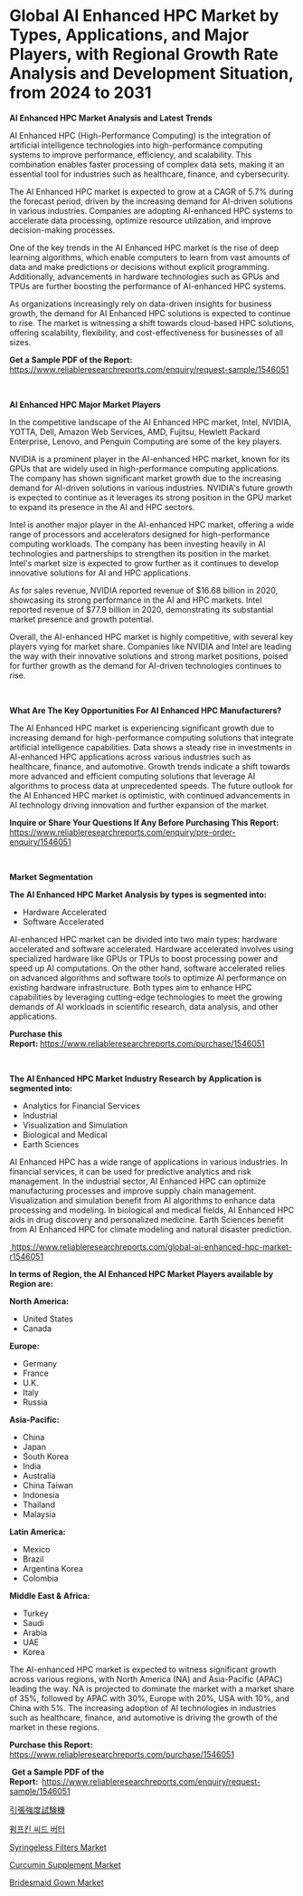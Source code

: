 <p><h1>Global AI Enhanced HPC Market by Types, Applications, and Major Players, with Regional Growth Rate Analysis and Development Situation, from 2024 to 2031</h1></p><p><strong>AI Enhanced HPC Market Analysis and Latest Trends</strong></p>
<p><p>AI Enhanced HPC (High-Performance Computing) is the integration of artificial intelligence technologies into high-performance computing systems to improve performance, efficiency, and scalability. This combination enables faster processing of complex data sets, making it an essential tool for industries such as healthcare, finance, and cybersecurity.</p><p>The AI Enhanced HPC market is expected to grow at a CAGR of 5.7% during the forecast period, driven by the increasing demand for AI-driven solutions in various industries. Companies are adopting AI-enhanced HPC systems to accelerate data processing, optimize resource utilization, and improve decision-making processes.</p><p>One of the key trends in the AI Enhanced HPC market is the rise of deep learning algorithms, which enable computers to learn from vast amounts of data and make predictions or decisions without explicit programming. Additionally, advancements in hardware technologies such as GPUs and TPUs are further boosting the performance of AI-enhanced HPC systems.</p><p>As organizations increasingly rely on data-driven insights for business growth, the demand for AI Enhanced HPC solutions is expected to continue to rise. The market is witnessing a shift towards cloud-based HPC solutions, offering scalability, flexibility, and cost-effectiveness for businesses of all sizes.</p></p>
<p><strong>Get a Sample PDF of the Report:&nbsp;</strong> <a href="https://www.reliableresearchreports.com/enquiry/request-sample/1546051">https://www.reliableresearchreports.com/enquiry/request-sample/1546051</a></p>
<p>&nbsp;</p>
<p><strong>AI Enhanced HPC Major Market Players</strong></p>
<p><p>In the competitive landscape of the AI Enhanced HPC market, Intel, NVIDIA, YOTTA, Dell, Amazon Web Services, AMD, Fujitsu, Hewlett Packard Enterprise, Lenovo, and Penguin Computing are some of the key players.</p><p>NVIDIA is a prominent player in the AI-enhanced HPC market, known for its GPUs that are widely used in high-performance computing applications. The company has shown significant market growth due to the increasing demand for AI-driven solutions in various industries. NVIDIA's future growth is expected to continue as it leverages its strong position in the GPU market to expand its presence in the AI and HPC sectors.</p><p>Intel is another major player in the AI-enhanced HPC market, offering a wide range of processors and accelerators designed for high-performance computing workloads. The company has been investing heavily in AI technologies and partnerships to strengthen its position in the market. Intel's market size is expected to grow further as it continues to develop innovative solutions for AI and HPC applications.</p><p>As for sales revenue, NVIDIA reported revenue of $16.68 billion in 2020, showcasing its strong performance in the AI and HPC markets. Intel reported revenue of $77.9 billion in 2020, demonstrating its substantial market presence and growth potential.</p><p>Overall, the AI-enhanced HPC market is highly competitive, with several key players vying for market share. Companies like NVIDIA and Intel are leading the way with their innovative solutions and strong market positions, poised for further growth as the demand for AI-driven technologies continues to rise.</p></p>
<p>&nbsp;</p>
<p><strong>What Are The Key Opportunities For AI Enhanced HPC Manufacturers?</strong></p>
<p><p>The AI Enhanced HPC market is experiencing significant growth due to increasing demand for high-performance computing solutions that integrate artificial intelligence capabilities. Data shows a steady rise in investments in AI-enhanced HPC applications across various industries such as healthcare, finance, and automotive. Growth trends indicate a shift towards more advanced and efficient computing solutions that leverage AI algorithms to process data at unprecedented speeds. The future outlook for the AI Enhanced HPC market is optimistic, with continued advancements in AI technology driving innovation and further expansion of the market.</p></p>
<p><strong>Inquire or Share Your Questions If Any Before Purchasing This Report:</strong> <a href="https://www.reliableresearchreports.com/enquiry/pre-order-enquiry/1546051">https://www.reliableresearchreports.com/enquiry/pre-order-enquiry/1546051</a></p>
<p>&nbsp;</p>
<p><strong>Market Segmentation</strong></p>
<p><strong>The AI Enhanced HPC Market Analysis by types is segmented into:</strong></p>
<p><ul><li>Hardware Accelerated</li><li>Software Accelerated</li></ul></p>
<p><p>AI-enhanced HPC market can be divided into two main types: hardware accelerated and software accelerated. Hardware accelerated involves using specialized hardware like GPUs or TPUs to boost processing power and speed up AI computations. On the other hand, software accelerated relies on advanced algorithms and software tools to optimize AI performance on existing hardware infrastructure. Both types aim to enhance HPC capabilities by leveraging cutting-edge technologies to meet the growing demands of AI workloads in scientific research, data analysis, and other applications.</p></p>
<p><strong>Purchase this Report:&nbsp;</strong><a href="https://www.reliableresearchreports.com/purchase/1546051">https://www.reliableresearchreports.com/purchase/1546051</a></p>
<p>&nbsp;</p>
<p><strong>The AI Enhanced HPC Market Industry Research by Application is segmented into:</strong></p>
<p><ul><li>Analytics for Financial Services</li><li>Industrial</li><li>Visualization and Simulation</li><li>Biological and Medical</li><li>Earth Sciences</li></ul></p>
<p><p>AI Enhanced HPC has a wide range of applications in various industries. In financial services, it can be used for predictive analytics and risk management. In the industrial sector, AI Enhanced HPC can optimize manufacturing processes and improve supply chain management. Visualization and simulation benefit from AI algorithms to enhance data processing and modeling. In biological and medical fields, AI Enhanced HPC aids in drug discovery and personalized medicine. Earth Sciences benefit from AI Enhanced HPC for climate modeling and natural disaster prediction.</p></p>
<p><a href="https://www.reliableresearchreports.com/global-ai-enhanced-hpc-market-r1546051">&nbsp;https://www.reliableresearchreports.com/global-ai-enhanced-hpc-market-r1546051</a></p>
<p><strong>In terms of Region, the AI Enhanced HPC Market Players available by Region are:</strong></p>
<p>
    <p> <strong> North America: </strong>
        <ul>
            <li>United States</li>
            <li>Canada</li>
        </ul>
        </p> 
    <p> <strong> Europe: </strong>
        <ul>
            <li>Germany</li>
            <li>France</li>
            <li>U.K.</li>
            <li>Italy</li>
            <li>Russia</li>
        </ul>
        </p> 
    <p> <strong> Asia-Pacific: </strong>
        <ul>
            <li>China</li>
            <li>Japan</li>
            <li>South Korea</li>
            <li>India</li>
            <li>Australia</li>
            <li>China Taiwan</li>
            <li>Indonesia</li>
            <li>Thailand</li>
            <li>Malaysia</li>
        </ul>
        </p> 
    <p> <strong> Latin America: </strong>
        <ul>
            <li>Mexico</li>
            <li>Brazil</li>
            <li>Argentina Korea</li>
            <li>Colombia</li>
        </ul>
        </p> 
    <p> <strong> Middle East & Africa: </strong>
        <ul>
            <li>Turkey</li>
            <li>Saudi</li>
            <li>Arabia</li>
            <li>UAE</li>
            <li>Korea</li>
        </ul>
    </p>
    </p>
<p><p>The AI-enhanced HPC market is expected to witness significant growth across various regions, with North America (NA) and Asia-Pacific (APAC) leading the way. NA is projected to dominate the market with a market share of 35%, followed by APAC with 30%, Europe with 20%, USA with 10%, and China with 5%. The increasing adoption of AI technologies in industries such as healthcare, finance, and automotive is driving the growth of the market in these regions.</p></p>
<p><strong>Purchase this Report: </strong><a href="https://www.reliableresearchreports.com/purchase/1546051">https://www.reliableresearchreports.com/purchase/1546051</a></p>
<p>&nbsp;<strong>Get a Sample PDF of the Report:&nbsp;&nbsp;</strong><a href="https://www.reliableresearchreports.com/enquiry/request-sample/1546051">https://www.reliableresearchreports.com/enquiry/request-sample/1546051</a></p>
<p><strong></strong></p>
<p><p><a href="https://github.com/DemarcusKuhlman/Market-Research-Report-List-1/blob/main/346996161873.md">引張強度試験機</a></p><p><a href="https://github.com/anton65482023/Market-Research-Report-List-1/blob/main/746571061210.md">펌프킨 씨드 버터</a></p><p><a href="https://www.linkedin.com/pulse/syringeless-filters-market-size-cagr-trends-2024-2030-factoid-f0rzc?trackingId=DVh8jiERDRNVgV6ooQyg9A%3D%3D">Syringeless Filters Market</a></p><p><a href="https://www.linkedin.com/pulse/curcumin-supplement-market-size-reveals-best-marketing-channels-1vtdf?trackingId=X3kqw7bqXNgpL%2BU32u4Wng%3D%3D">Curcumin Supplement Market</a></p><p><a href="https://issuu.com/reportprime-2/docs/bridesmaid-gown-market-size-2030.pptx">Bridesmaid Gown Market</a></p></p>